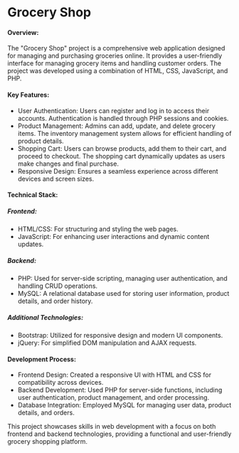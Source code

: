 # Grocery Shop

<h4>Overview:</h4>
The "Grocery Shop" project is a comprehensive web application designed for managing and purchasing groceries online. It provides a user-friendly interface for managing grocery items and handling customer orders. The project was developed using a combination of HTML, CSS, JavaScript, and PHP.

<h4>Key Features:</h4>
<ul>
<li>User Authentication: Users can register and log in to access their accounts. Authentication is handled through PHP sessions and cookies.</li>
<li>Product Management: Admins can add, update, and delete grocery items. The inventory management system allows for efficient handling of product details.</li>
<li>Shopping Cart: Users can browse products, add them to their cart, and proceed to checkout. The shopping cart dynamically updates as users make changes and final purchase.</li>
<li>Responsive Design: Ensures a seamless experience across different devices and screen sizes.</li>
</ul>

<h4>Technical Stack:</h4>
<h5>Frontend:</h5>
<ul>
<li>HTML/CSS: For structuring and styling the web pages.</li>
<li>JavaScript: For enhancing user interactions and dynamic content updates.</li>
</ul>

<h5>Backend:</h5>
<ul>
<li>PHP: Used for server-side scripting, managing user authentication, and handling CRUD operations.</li>
<li>MySQL: A relational database used for storing user information, product details, and order history.
</li>
</ul>

<h5>Additional Technologies:</h5>
<ul>
<li>Bootstrap: Utilized for responsive design and modern UI components.</li>
<li>jQuery: For simplified DOM manipulation and AJAX requests.</li>
</ul>

<h4>Development Process:</h4>
<ul>
<li>Frontend Design: Created a responsive UI with HTML and CSS for compatibility across devices.</li>
<li>Backend Development: Used PHP for server-side functions, including user authentication, product management, and order processing.</li>
<li>Database Integration: Employed MySQL for managing user data, product details, and orders.</li>
</ul>

This project showcases skills in web development with a focus on both frontend and backend technologies, providing a functional and user-friendly grocery shopping platform.
